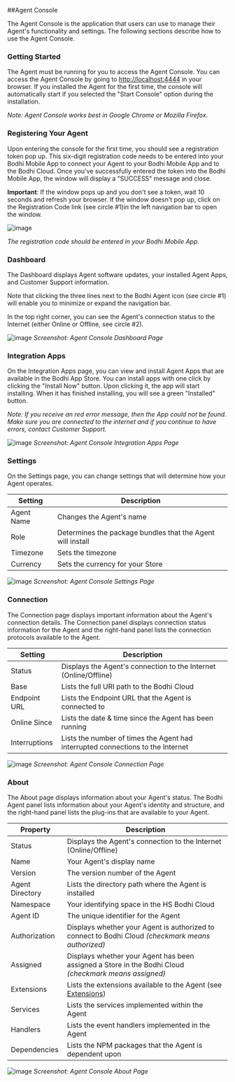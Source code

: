 ##Agent Console


The Agent Console is the application that users can use to manage their Agent's functionality and settings. The following sections describe how to use the Agent Console.

### Getting Started
The Agent must be running for you to access the Agent Console. You can access the Agent Console by going to [http://localhost:4444](http://localhost:4444) in your browser. If you installed the Agent for the first time, the console will automatically start if you selected the "Start Console" option during the installation.

_Note: Agent Console works best in Google Chrome or Mozilla Firefox._

### Registering Your Agent

Upon entering the console for the first time, you should see a registration token pop up. This six-digit registration code needs to be entered into your Bodhi Mobile App to connect your Agent to your Bodhi Mobile App and to the Bodhi Cloud. Once you've successfully entered the token into the Bodhi Mobile App, the window will display a "SUCCESS" message and close. 

__Important__: If the window pops up and you don't see a token, wait 10 seconds and refresh your browser. If the window doesn't pop up, click on the Registration Code link (see circle #1)in the left navigation bar to open the window.


![image](http://redbookconnect.github.io/docs/console/registrationcode.png)

_The registration code should be entered in your Bodhi Mobile App._

### Dashboard
The Dashboard displays Agent software updates, your installed Agent Apps, and Customer Support information. 

Note that clicking the three lines next to the Bodhi Agent icon (see circle #1) will enable you to minimize or expand the navigation bar.

In the top right corner, you can see the Agent's connection status to the Internet (either Online or Offline, see circle #2).

![image](http://redbookconnect.github.io/docs/console/dashboard.png)
_Screenshot: Agent Console Dashboard Page_

### Integration Apps

On the Integration Apps page, you can view and install Agent Apps that are available in the Bodhi App Store. You can install apps with one click by clicking the "Install Now" button. Upon clicking it, the app will start installing. When it has finished installing, you will see a green "Installed" button.

_Note: If you receive an red error message, then the App could not be found. Make sure you are connected to the internet and if you continue to have errors, contact Customer Support._

![image](http://redbookconnect.github.io/docs/console/integrationapps.png)
_Screenshot: Agent Console Integration Apps Page_

### Settings

On the Settings page, you can change settings that will determine how your Agent operates.

Setting | Description | 
------| --------- 
Agent Name | Changes the Agent's name 
Role | Determines the package bundles that the Agent will install
Timezone | Sets the timezone
Currency | Sets the currency for your Store

![image](http://redbookconnect.github.io/docs/console/agentsettings.png)
_Screenshot: Agent Console Settings Page_

### Connection

The Connection page displays important information about the Agent's connection details. The Connection panel displays connection status information for the Agent and the right-hand panel lists the connection protocols available to the Agent.

Setting | Description | 
------| --------- 
Status | Displays the Agent's connection to the Internet (Online/Offline)
Base | Lists the full URI path to the Bodhi Cloud
Endpoint URL | Lists the Endpoint URL that the Agent is connected to
Online Since | Lists the date & time since the Agent has been running
Interruptions | Lists the number of times the Agent had interrupted connections to the Internet

![image](http://redbookconnect.github.io/docs/console/connection.png)
_Screenshot: Agent Console Connection Page_


### About

The About page displays information about your Agent's status. The Bodhi Agent panel lists information about your Agent's identity and structure, and the right-hand panel lists the plug-ins that are available to your Agent.

Property | Description
------| --------- 
Status | Displays the Agent's connection to the Internet (Online/Offline)
Name | Your Agent's display name
Version | The version number of the Agent
Agent Directory | Lists the directory path where the Agent is installed 
Namespace | Your identifying space in the HS Bodhi Cloud
Agent ID | The unique identifier for the Agent
Authorization | Displays whether your Agent is authorized to connect to Bodhi Cloud _(checkmark means authorized)_
Assigned | Displays whether your Agent has been assigned a Store in the Bodhi Cloud _(checkmark means assigned)_
Extensions| Lists the extensions available to the Agent (see [Extensions](http://redbookconnect.github.io/slate/#extending-the-agent))
Services| Lists the services implemented within the Agent
Handlers| Lists the event handlers implemented in the Agent
Dependencies| Lists the NPM packages that the Agent is dependent upon

![image](http://redbookconnect.github.io/docs/console/about.png) 
_Screenshot: Agent Console About Page_